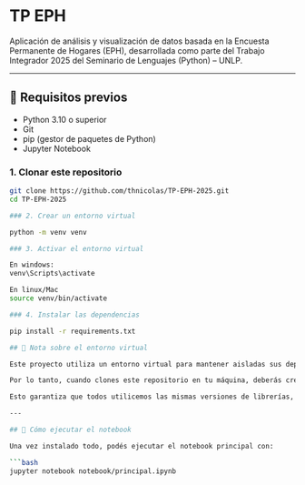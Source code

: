 # TP EPH 


Aplicación de análisis y visualización de datos basada en la Encuesta Permanente de Hogares (EPH), desarrollada como parte del Trabajo Integrador 2025 del Seminario de Lenguajes (Python) – UNLP.

---

## 🚀 Requisitos previos

- Python 3.10 o superior  
- Git  
- pip (gestor de paquetes de Python)  
- Jupyter Notebook 


### 1. Clonar este repositorio

```bash
git clone https://github.com/thnicolas/TP-EPH-2025.git
cd TP-EPH-2025

### 2. Crear un entorno virtual

python -m venv venv

### 3. Activar el entorno virtual

En windows:
venv\Scripts\activate  

En linux/Mac
source venv/bin/activate

### 4. Instalar las dependencias

pip install -r requirements.txt

## 📌 Nota sobre el entorno virtual

Este proyecto utiliza un entorno virtual para mantener aisladas sus dependencias. Si bien el entorno `venv/` fue creado localmente durante el desarrollo, **no se incluye en el repositorio**, ya que es una práctica recomendada no compartir entornos virtuales completos.

Por lo tanto, cuando clones este repositorio en tu máquina, deberás crear tu propio entorno virtual, activarlo e instalar los paquetes necesarios desde el archivo `requirements.txt`.

Esto garantiza que todos utilicemos las mismas versiones de librerías, sin depender de configuraciones del sistema ni generar conflictos con otros proyectos.

---

## 🚀 Cómo ejecutar el notebook

Una vez instalado todo, podés ejecutar el notebook principal con:

```bash
jupyter notebook notebook/principal.ipynb











